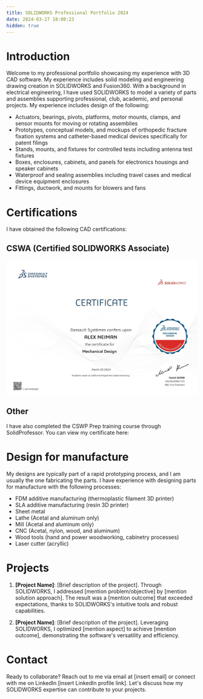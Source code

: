 ```yaml
---
title: SOLIDWORKS Professional Portfolio 2024
date: 2024-03-27 18:08:23
hidden: true
---
```


# Introduction
Welcome to my professional portfolio showcasing my experience with 3D CAD software. My experience includes solid modeling and engineering drawing creation in SOLIDWORKS and Fusion360.
With a background in electrical engineering, I have used SOLIDWORKS to model a variety of parts and assemblies supporting professional, club, academic, and personal projects. My experience includes design of the following:
- Actuators, bearings, pivots, platforms, motor mounts, clamps, and sensor mounts for moving or rotating assemblies
- Prototypes, conceptual models, and mockups of orthopedic fracture fixation systems and catheter-based medical devices specifically for patent filings
- Stands, mounts, and fixtures for controlled tests including antenna test fixtures
- Boxes, enclosures, cabinets, and panels for electronics housings and speaker cabinets
- Waterproof and sealing assemblies including travel cases and medical device equipment enclosures
- Fittings, ductwork, and mounts for blowers and fans

# Certifications
I have obtained the following CAD certifications:
## CSWA (Certified SOLIDWORKS Associate)
![CSWA certificate issued to Alex Neiman](https://github.com/neiman3/portfolio-images/blob/c5ffe8c8dfc4957241d76ea3cde77cfaa2c5f0a9/images/cert/alexander-neiman-cswa-cert.jpg)

## Other
I have also completed the CSWP Prep training course through SolidProfessor. You can view my certificate here:


# Design for manufacture
My designs are typically part of a rapid prototyping process, and I am usually the one fabricating the parts. I have experience with designing parts for manufacture with the following processes:
- FDM additive manufacturing (thermoplastic filament 3D printer)
- SLA additive manufacturing (resin 3D printer)
- Sheet metal
- Lathe (Acetal and aluminum only)
- Mill (Acetal and aluminum only)
- CNC (Acetal, nylon, wood, and aluminum)
- Wood tools (hand and power woodworking, cabinetry processes)
- Laser cutter (acryllic)


# Projects
1. **[Project Name]**: [Brief description of the project]. Through SOLIDWORKS, I addressed [mention problem/objective] by [mention solution approach]. The result was a [mention outcome] that exceeded expectations, thanks to SOLIDWORKS's intuitive tools and robust capabilities.

2. **[Project Name]**: [Brief description of the project]. Leveraging SOLIDWORKS, I optimized [mention aspect] to achieve [mention outcome], demonstrating the software's versatility and efficiency.


# Contact
Ready to collaborate? Reach out to me via email at [insert email] or connect with me on LinkedIn [insert LinkedIn profile link]. Let's discuss how my SOLIDWORKS expertise can contribute to your projects.